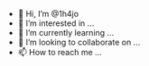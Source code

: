 - 👋 Hi, I’m @1h4jo
- 👀 I’m interested in ...
- 🌱 I’m currently learning ...
- 💞️ I’m looking to collaborate on ...
- 📫 How to reach me ...

<!---
1h4jo/1h4jo is a ✨ special ✨ repository because its `README.md` (this file) appears on your GitHub profile.
You can click the Preview link to take a look at your changes.
--->

